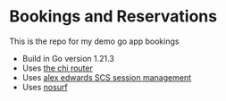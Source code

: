 # Bookings and Reservations

This is the repo for my demo go app bookings

- Build in Go version 1.21.3
- Uses [the chi router](https://github.com/go-chi/chi/v5)
- Uses [alex edwards SCS session management](https://github.com/alexedwards/scs/v2)
- Uses [nosurf](https://github.com/justinas/nosurf)
